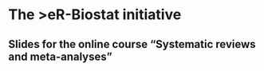 # The >eR-Biostat initiative
## Slides for the online course “Systematic reviews and meta-analyses”
